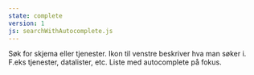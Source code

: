 ```yaml
---
state: complete
version: 1
js: searchWithAutocomplete.js
---
```

Søk for skjema eller tjenester. Ikon til venstre beskriver hva man søker i. F.eks tjenester, datalister, etc. Liste med autocomplete på fokus.